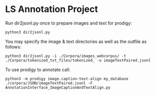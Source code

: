 # LS Annotation Project

Run dir2jsonl.py once to prepare images and text for prodigy:

```
python3 dir2jsonl.py
```
You may specify the image & text directories as well as the outfile as follows:
```
python3 dir2jsonl.py -i ./Corpora/images_webcorpus/ -t ./Corpora/tokenized_txt_files/tokenized_ -o imageTextPaired.jsonl
```

To use prodigy to annotate call:
```
python3 -m prodigy image.caption-text-align my_database ./corpora/JSON/imageTextPaired.jsonl -F AnnotationInterface_ImageCaptionAndTextAlign.py
```
